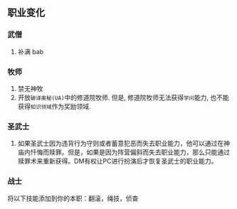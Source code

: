 ## 职业变化
### 武僧
1. 补满 bab
### 牧师
1. 禁无神牧
2. 开放`破译奥秘(UA)`中的修道院牧师. 但是, 修道院牧师无法获得`学问`能力, 也不能获得`知识领域`作为奖励领域.
### 圣武士
1. 如果圣武士因为违背行为守则或者蓄意犯恶而失去职业能力，他可以通过在神庙内忏悔而赎罪。但是，如果是因为阵营偏斜而失去职业能力，那么只能通过赎罪术来重新获得。DM有权让PC进行扮演后才恢复圣武士的职业能力。

### 战士
将以下技能添加到你的本职：翻滚，绳技，侦查